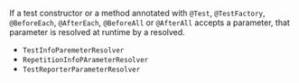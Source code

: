 If a test constructor or a method annotated with `@Test`, `@TestFactory`, `@BeforeEach`, `@AfterEach`,
`@BeforeAll` or `@AfterAll` accepts a parameter, that parameter is resolved at runtime by a resolved.

- `TestInfoParemeterResolver`
- `RepetitionInfoPArameterResolver`
- `TestReporterParameterResolver`